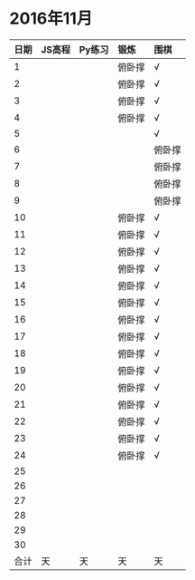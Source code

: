 # 2016年11月

日期|JS高程|Py练习|锻炼|围棋|
:---|:-----|:-----|:---|:---|
1|||俯卧撑|√|
2|||俯卧撑|√|
3|||俯卧撑|√|
4|||俯卧撑|√|
5||||√|
6||||俯卧撑|√|
7||||俯卧撑|√|
8||||俯卧撑|√|
9||||俯卧撑|√|
10|||俯卧撑|√|
11|||俯卧撑|√|
12|||俯卧撑|√|
13|||俯卧撑|√|
14|||俯卧撑|√|
15|||俯卧撑|√|
16|||俯卧撑|√|
17|||俯卧撑|√|
18|||俯卧撑|√|
19|||俯卧撑|√|
20|||俯卧撑|√|
21|||俯卧撑|√|
22|||俯卧撑|√|
23|||俯卧撑|√|
24|||俯卧撑|√|
25|||||
26|||||
27|||||
28|||||
29|||||
30|||||
合计|天|天|天|天|